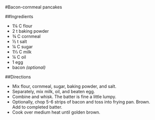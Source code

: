 #Bacon-cornmeal pancakes

##Ingredients
- 1&frac14; C flour
- 2 t baking powder
- &frac34; C cornmeal
- &frac12; t salt
- &frac14; C sugar
- 1⅓ C milk
- &frac14; C oil
- 1 egg
- bacon _(optional)_

##Directions
- Mix flour, cornmeal, sugar, baking powder, and salt.
- Separately, mix milk, oil, and beaten egg.
- Combine and whisk. The batter is fine a little lumpy.
- Optionally, chop 5-6 strips of bacon and toss into frying pan. Brown. Add to completed batter.
- Cook over medium heat until golden brown.
